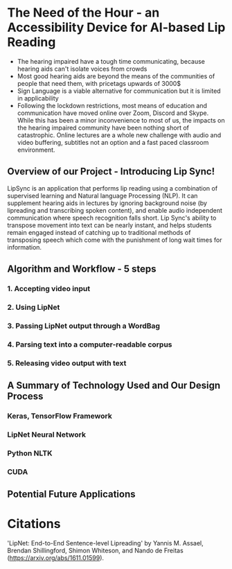# The Need of the Hour - an Accessibility Device for AI-based Lip Reading
-	The hearing impaired have a tough time communicating, because hearing aids can't isolate voices from crowds
-	Most good hearing aids are beyond the means of the communities of people that need them, with pricetags upwards of 3000$
-	Sign Language is a viable alternative for communication but it is limited in applicability
-	Following the lockdown restrictions, most means of education and communication have moved online over Zoom, Discord and Skype. While this has been a minor inconvenience to most of us, the impacts on the hearing impaired community have been nothing short of catastrophic. Online lectures are a whole new challenge with audio and video buffering, subtitles not an option and a fast paced classroom environment.  

## Overview of our Project - Introducing Lip Sync!
LipSync is an application that performs lip reading using a combination of supervised learning and Natural language Processing (NLP). It can supplement hearing aids in lectures by ignoring background noise (by lipreading and transcribing spoken content), and enable audio independent communication where speech recognition falls short. Lip Sync's ability to transpose movement into text can be nearly instant, and helps students remain engaged instead of catching up to traditional methods of transposing speech which come with the punishment of long wait times for information.

## Algorithm and Workflow - 5 steps
### 1. Accepting video input
### 2. Using LipNet
### 3. Passing LipNet output through a WordBag
### 4. Parsing text into a computer-readable corpus 
### 5. Releasing video output with text

## A Summary of Technology Used and Our Design Process
### Keras, TensorFlow Framework
### LipNet Neural Network
### Python NLTK
### CUDA

## Potential Future Applications


# Citations
'LipNet: End-to-End Sentence-level Lipreading' by Yannis M. Assael, Brendan Shillingford, Shimon Whiteson, and Nando de Freitas (https://arxiv.org/abs/1611.01599).
